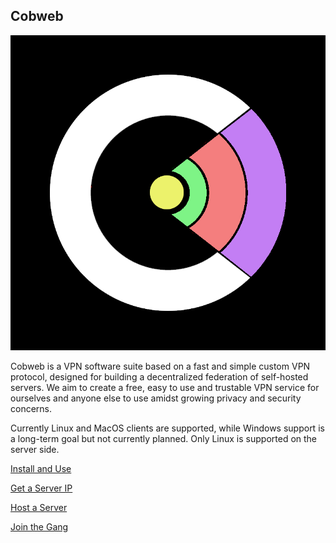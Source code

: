 ## Cobweb

![Image](./logo.png)

Cobweb is a VPN software suite based on a fast and simple custom VPN protocol, designed for building a decentralized federation of self-hosted servers. We aim to create a free, easy to use and trustable VPN service for ourselves and anyone else to use amidst growing privacy and security concerns.

Currently Linux and MacOS clients are supported, while Windows support is a long-term goal but not currently planned. Only Linux is supported on the server side.

[Install and Use](https://cobweb-gang.github.io/install)

[Get a Server IP](https://cobweb-gang.github.io/list)

[Host a Server](https://cobweb-gang.github.io/host)

[Join the Gang](https://cobweb-gang.github.io/join)


